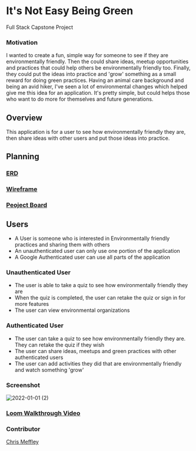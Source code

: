 # It's Not Easy Being Green
Full Stack Capstone Project

### Motivation
I wanted to create a fun, simple way for someone to see if they are environmentally friendly. Then the could share ideas, meetup opportunities and practices that could help others be environmentally friendly too. Finally, they could put the ideas into practice and 'grow' something as a small reward for doing green practices. Having an animal care background and being an avid hiker, I've seen a lot of environmental changes which helped give me this idea for an application. It's pretty simple, but could helps those who want to do more for themselves and future generations. 

## Overview
This application is for a user to see how environmentally friendly they are, then share ideas with other users and put those ideas into practice.

## Planning
### [ERD](https://dbdiagram.io/embed/61a7ebb78c901501c0dc3716)

### [Wireframe](https://www.figma.com/file/mHedyp20niqKJ5XHKbNI8N/BeGreen?node-id=0%3A1)

### [Peoject Board](https://github.com/cmeffley/BeGreen/projects/1)

## Users
- A User is someone who is interested in Environmentally friendly practices and sharing them with others
- An unauthenticated user can only use one portion of the application
- A Google Authenticated user can use all parts of the application

### Unauthenticated User
- The user is able to take a quiz to see how environmentally friendly they are
- When the quiz is completed, the user can retake the quiz or sign in for more features
- The user can view environmental organizations

### Authenticated User
- The user can take a quiz to see how environmentally friendly they are. They can retake the quiz if they wish
- The user can share ideas, meetups and green practices with other authenticated users
- The user can add activities they did that are environmentally friendly and watch something 'grow'

### Screenshot
![2022-01-01 (2)](https://user-images.githubusercontent.com/76795299/147860058-da2faa0f-8957-4270-a722-cc9710e9cb8c.png)

### [Loom Walkthrough Video](https://www.loom.com/share/fd73aa08f8ce4723872ef5d1db6a2a0c)

### Contributor
[Chris Meffley](https://github.com/cmeffley)
